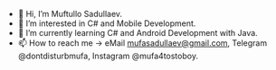 - 👋 Hi, I’m Muftullo Sadullaev.
- 👀 I’m interested in C# and Mobile Development.
- 🌱 I’m currently learning C# and Android Development with Java.
- 📫 How to reach me -> eMail mufasadullaev@gmail.com, Telegram @dontdisturbmufa, Instagram @mufa4tostoboy.

